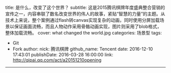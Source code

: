 title: 是什么，改变了这个世界？
subtitle: 这是2015腾讯棋牌年度盛典整合营销的宣传之一，内容串联了数名改变世界的伟人的故事，紧贴“智慧的力量”的主题。从技术上来说，整个案例通过flash转canvas实现复杂的动画，同时使用分屏加载场景以保证画面流畅，而且人物动作采用骨骼动画实现，图片则采用了blob格式，整体加载流畅。
cover: what changed the world.jpg
categories: 场景型
tags:
  - Git
  - Fork
author:
  nick: 腾讯棋牌
  github_name: Tencent
date: 2016-12-10 17:43:01
publishDate: 2016-03-28 16:00:00
link: http://qipai.qq.com/act/a20151210opening
---
